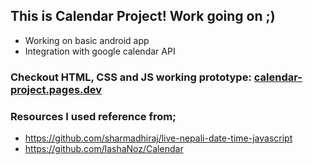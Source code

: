 ## This is Calendar Project! Work going on ;)
- Working on basic android app
- Integration with google calendar API
### Checkout HTML, CSS and JS working prototype: [calendar-project.pages.dev](https://calendar-project.pages.dev/)

### Resources I used reference from;
- https://github.com/sharmadhiraj/live-nepali-date-time-javascript
- https://github.com/lashaNoz/Calendar
